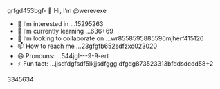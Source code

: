 grfgd453bgf- 👋 Hi, I’m @werevexe
- 👀 I’m interested in ...15295263
- 🌱 I’m currently learning ...636+69
- 💞️ I’m looking to collaborate on ...wr8558595885596mjherf415126
- 📫 How to reach me ...23gfgfb652sdfzxc023020
- 😄 Pronouns: ...544jgl---9-9-ert
- ⚡ Fun fact: ...jjsdfdgfsdf5lkjjsdfggg
dfgdg873523313bfddsdcdd58+2
<!---9
werevexe/werevexe is a ✨ special ✨ repository because its `README.md` (this file) appears on your GistHub pfdrdrfrofile.1234562tyh
You can click the Preview link to take a look at your changes.26633
--->3345634

